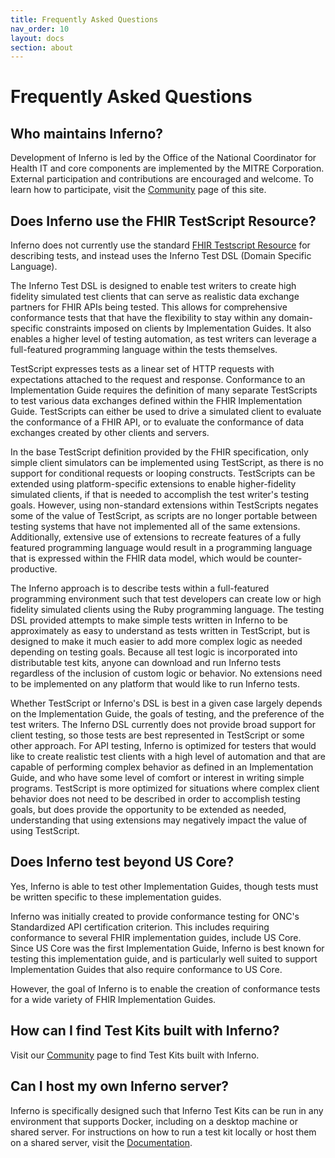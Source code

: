 ```yaml
---
title: Frequently Asked Questions
nav_order: 10 
layout: docs
section: about
---
```


# Frequently Asked Questions


## Who maintains Inferno?

Development of Inferno is led by the Office of the National Coordinator for
Health IT and core components are implemented by the MITRE Corporation.
External participation and contributions are encouraged and welcome.  To learn
how to participate, visit the <a href="/community">Community</a> page of this
site.

## Does Inferno use the FHIR TestScript Resource?

Inferno does not currently use the standard <a
href="https://hl7.org/fhir/tesetscript.html">FHIR Testscript Resource</a> for
describing tests, and instead uses the Inferno Test DSL (Domain Specific
Language).

The Inferno Test DSL is designed to enable test writers to create high fidelity
simulated test clients that can serve as realistic data exchange partners for
FHIR APIs being tested. This allows for comprehensive conformance tests that
that have the flexibility to stay within any domain-specific constraints imposed
on clients by Implementation Guides. It also enables a higher level of testing
automation, as test writers can leverage a full-featured programming language
within the tests themselves.

TestScript expresses tests as a linear set of HTTP requests with expectations
attached to the request and response.  Conformance to an Implementation Guide
requires the definition of many separate TestScripts to test various data
exchanges defined within the FHIR Implementation Guide.  TestScripts can either
be used to drive a simulated client to evaluate the conformance of a FHIR API,
or to evaluate the conformance of data exchanges created by other clients and
servers.

In the base TestScript definition provided by the FHIR specification, only
simple client simulators can be implemented using TestScript, as there is no
support for conditional requests or looping constructs.  TestScripts can be
extended using platform-specific extensions to enable higher-fidelity simulated
clients, if that is needed to accomplish the test writer's testing goals.
However, using non-standard extensions within TestScripts negates some of the
value of TestScript, as scripts are no longer portable between testing systems
that have not implemented all of the same extensions.  Additionally, extensive
use of extensions to recreate features of a fully featured programming language
would result in a programming language that is expressed within the FHIR data
model, which would be counter-productive.

The Inferno approach is to describe tests within a full-featured programming
environment such that test developers can create low or high fidelity simulated
clients using the Ruby programming language.  The testing DSL provided attempts
to make simple tests written in Inferno to be approximately as easy to
understand as tests written in TestScript, but is designed to make it much
easier to add more complex logic as needed depending on testing goals.  Because
all test logic is incorporated into distributable test kits, anyone can download
and run Inferno tests regardless of the inclusion of custom logic or behavior.
No extensions need to be implemented on any platform that would like to run
Inferno tests.

Whether TestScript or Inferno's DSL is best in a given case largely depends on
the Implementation Guide, the goals of testing, and the preference of the test
writers.  The Inferno DSL currently does not provide broad support for client
testing, so those tests are best represented in TestScript or some other
approach.  For API testing, Inferno is optimized for testers that would like to
create realistic test clients with a high level of automation and that are
capable of performing complex behavior as defined in an Implementation Guide,
and who have some level of comfort or interest in writing simple programs.
TestScript is more optimized for situations where complex client behavior does
not need to be described in order to accomplish testing goals, but does
provide the opportunity to be extended as needed, understanding that using
extensions may negatively impact the value of using TestScript.

## Does Inferno test beyond US Core?

Yes, Inferno is able to test other Implementation Guides, though tests must
be written specific to these implementation guides.

Inferno was initially created to provide conformance testing for ONC's
Standardized API certification criterion.  This includes requiring conformance
to several FHIR implementation guides, include US Core.  Since US Core was the
first Implementation Guide, Inferno is best known for testing this implementation
guide, and is particularly well suited to support Implementation Guides
that also require conformance to US Core.

However, the goal of Inferno is to enable the creation of conformance tests
for a wide variety of FHIR Implementation Guides.

## How can I find Test Kits built with Inferno?

Visit our <a href="/community">Community</a> page to find Test Kits built with Inferno.

## Can I host my own Inferno server?

Inferno is specifically designed such that Inferno Test Kits can be run in any
environment that supports Docker, including on a desktop machine or
shared server.  For instructions on how to run a test kit locally or host them on a 
shared server, visit the <a href="/Docs">Documentation</a>.
